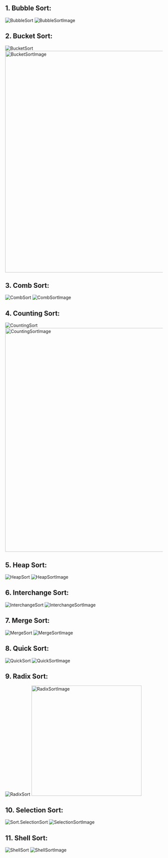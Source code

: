 
## 1. Bubble Sort:

![BubbleSort](https://user-images.githubusercontent.com/122768076/227689693-15f62ae9-0e29-4906-992a-aade5ef256ba.png)
![BubbleSortImage](https://user-images.githubusercontent.com/122768076/227689697-db3a0b67-44cb-42db-9c7b-3fab85c9ee00.png)


## 2. Bucket Sort:

![BucketSort](https://user-images.githubusercontent.com/122768076/227689748-c83407c7-3fbc-4cd0-aa9d-cf93ec0df401.png)
<img width="707" alt="BucketSortImage" src="https://user-images.githubusercontent.com/122768076/227689752-b324be2a-a1ee-47ba-a49f-cf57349e162b.png">

## 3. Comb Sort:

![CombSort](https://user-images.githubusercontent.com/122768076/227689769-35c7d7ab-fa32-456b-a1bb-065d047ad10e.png)
![CombSortImage](https://user-images.githubusercontent.com/122768076/227689773-d8731081-994e-482a-9c79-4f9691705bdf.png)

## 4. Counting Sort:

![CountingSort](https://user-images.githubusercontent.com/122768076/227689782-82f07485-613f-4c5d-af92-0ada61000c96.png)
<img width="714" alt="CountingSortImage" src="https://user-images.githubusercontent.com/122768076/227689784-cd8a6caf-bc7d-4b88-9d6c-e6d155e2778b.png">

## 5. Heap Sort:

![HeapSort](https://user-images.githubusercontent.com/122768076/227689802-d1fb19d2-85b8-47dc-a827-392885f349e7.png)
![HeapSortImage](https://user-images.githubusercontent.com/122768076/227689804-2975750f-c47d-47e3-978f-37857682f7e4.png)


## 6. Interchange Sort:

![InterchangeSort](https://user-images.githubusercontent.com/122768076/227689839-948dce95-b7da-4675-b076-2af95158ce37.png)
![InterchangeSortImage](https://user-images.githubusercontent.com/122768076/227689842-bc73a9ff-3b71-4d71-ae93-7a6660a30fb9.png)


## 7. Merge Sort:

![MergeSort](https://user-images.githubusercontent.com/122768076/227689875-09deb2ab-021f-4275-bec5-b4badfc1d604.png)
![MergeSortImage](https://user-images.githubusercontent.com/122768076/227689878-55fd1d34-190a-484e-8ac1-cd0b1eae50e5.png)


## 8. Quick Sort:

![QuickSort](https://user-images.githubusercontent.com/122768076/227689889-326d9f7a-2ac4-4f51-b830-fb897b18a482.png)
![QuickSortImage](https://user-images.githubusercontent.com/122768076/227689891-1e1c9382-cc7c-42e9-882b-2600746e8735.png)


## 9. Radix Sort:

![RadixSort](https://user-images.githubusercontent.com/122768076/227689901-ae529f18-822c-42cc-bd1c-9eab78aab71a.png)
<img width="352" alt="RadixSortImage" src="https://user-images.githubusercontent.com/122768076/227689902-0a5efebd-6629-45ee-b011-c82e09919de1.png">


## 10. Selection Sort:

![Sort.SelectionSort](https://user-images.githubusercontent.com/122768076/227689918-d1a76852-bf3f-4c36-b935-5d1a4b7ae038.png)
![SelectionSortImage](https://user-images.githubusercontent.com/122768076/227689920-c90ef9cb-e06d-4c73-ad4c-5243c592b6a3.png)


## 11. Shell Sort:

![ShellSort](https://user-images.githubusercontent.com/122768076/227689978-51148b70-8e29-451f-8229-5339a5fbfc98.png)
![ShellSortImage](https://user-images.githubusercontent.com/122768076/227689982-f60b637c-d312-4640-b4d8-88f68179cfac.png)

